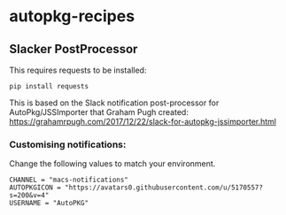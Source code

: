 # autopkg-recipes

## Slacker PostProcessor

This requires requests to be installed:
```
pip install requests
```
This is based on the Slack notification post-processor for AutoPkg/JSSImporter that Graham Pugh created:
https://grahamrpugh.com/2017/12/22/slack-for-autopkg-jssimporter.html

### Customising notifications:
Change the following values to match your environment.
```
CHANNEL = "macs-notifications"
AUTOPKGICON = "https://avatars0.githubusercontent.com/u/5170557?s=200&v=4"
USERNAME = "AutoPKG"
```
